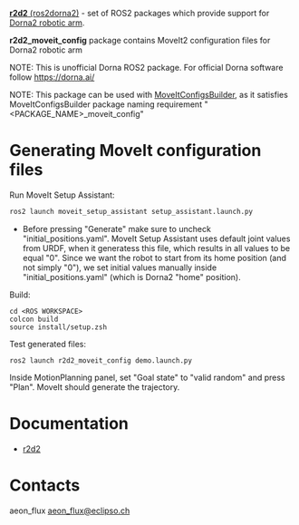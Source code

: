 [**r2d2** (ros2dorna2)](https://github.com/pinorobotics/r2d2) - set of ROS2 packages which provide support for [Dorna2 robotic arm](https://dorna.ai/).

**r2d2_moveit_config** package contains MoveIt2 configuration files for Dorna2 robotic arm

NOTE: This is unofficial Dorna ROS2 package. For official Dorna software follow https://dorna.ai/

NOTE: This package can be used with [MoveItConfigsBuilder](https://github.com/moveit/moveit2/blob/main/moveit_configs_utils/moveit_configs_utils/moveit_configs_builder.py), as it satisfies MoveItConfigsBuilder package naming requirement "<PACKAGE_NAME>_moveit_config"

# Generating MoveIt configuration files

Run MoveIt Setup Assistant:
``` bash
ros2 launch moveit_setup_assistant setup_assistant.launch.py
```

- Before pressing "Generate" make sure to uncheck "initial_positions.yaml". MoveIt Setup Assistant uses default joint values from URDF, when it generatess this file, which results in all values to be equal "0". Since we want the robot to start from its home position (and not simply "0"), we set initial values manually inside "initial_positions.yaml" (which is Dorna2 "home" position).

Build:
```
cd <ROS WORKSPACE>
colcon build
source install/setup.zsh
```

Test generated files:
```
ros2 launch r2d2_moveit_config demo.launch.py
```

Inside MotionPlanning panel, set "Goal state" to "valid random" and press "Plan". MoveIt should generate the trajectory.

# Documentation

- [r2d2](https://github.com/pinorobotics/r2d2)

# Contacts

aeon_flux <aeon_flux@eclipso.ch>
